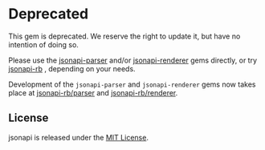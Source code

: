 # Deprecated

This gem is deprecated. We reserve the right to update it, but have no intention of doing so.

Please use the [jsonapi-parser](https://github.com/jsonapi-rb/parser) 
and/or [jsonapi-renderer](https://github.com/jsonapi-rb/renderer) gems 
directly, or try [jsonapi-rb](http://jsonapi-rb.org) , depending on your needs.

Development of the `jsonapi-parser` and `jsonapi-renderer` gems now takes place at 
[jsonapi-rb/parser](https://github.com/jsonapi-rb/parser) and 
[jsonapi-rb/renderer](https://github.com/jsonapi-rb/renderer).

## License

jsonapi is released under the [MIT License](http://www.opensource.org/licenses/MIT).
